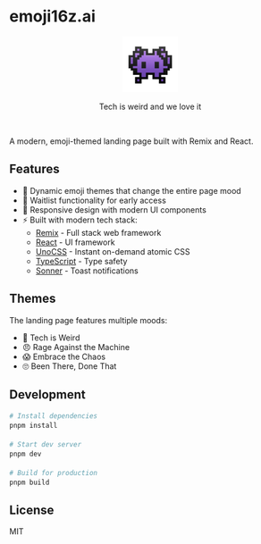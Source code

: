 # emoji16z.ai

<p align="center">
<img src="./public/Alien Monster.webp" style="width:100px;" />
</p>

<p align='center'>
Tech is weird and we love it
</p>

<br>

A modern, emoji-themed landing page built with Remix and React.

## Features

- 🎨 Dynamic emoji themes that change the entire page mood
- 📝 Waitlist functionality for early access
- 🎯 Responsive design with modern UI components
- ⚡️ Built with modern tech stack:
  - [Remix](https://remix.run) - Full stack web framework
  - [React](https://reactjs.org) - UI framework
  - [UnoCSS](https://github.com/antfu/unocss) - Instant on-demand atomic CSS
  - [TypeScript](https://www.typescriptlang.org) - Type safety
  - [Sonner](https://sonner.emilkowal.ski) - Toast notifications

## Themes

The landing page features multiple moods:
- 👾 Tech is Weird
- 😠 Rage Against the Machine
- 😱 Embrace the Chaos
- 🙄 Been There, Done That

## Development

```bash
# Install dependencies
pnpm install

# Start dev server
pnpm dev

# Build for production
pnpm build
```

## License

MIT
